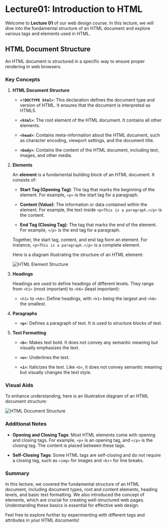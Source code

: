 # Lecture01: Introduction to HTML

Welcome to **Lecture 01** of our web design course. In this lecture, we will dive into the fundamental structure of an HTML document and explore various tags and elements used in HTML.

## HTML Document Structure

An HTML document is structured in a specific way to ensure proper rendering in web browsers.

### Key Concepts

1. **HTML Document Structure**

   - **`<!DOCTYPE html>`**: This declaration defines the document type and version of HTML. It ensures that the document is interpreted as HTML5.
   
   - **`<html>`**: The root element of the HTML document. It contains all other elements.

   - **`<head>`**: Contains meta-information about the HTML document, such as character encoding, viewport settings, and the document title.
   
   - **`<body>`**: Contains the content of the HTML document, including text, images, and other media.

2. **Elements**

   An **element** is a fundamental building block of an HTML document. It consists of:

   - **Start Tag (Opening Tag)**: The tag that marks the beginning of the element. For example, `<p>` is the start tag for a paragraph.
   
   - **Content (Value)**: The information or data contained within the element. For example, the text inside `<p>This is a paragraph.</p>` is the content.
   
   - **End Tag (Closing Tag)**: The tag that marks the end of the element. For example, `</p>` is the end tag for a paragraph.

   Together, the start tag, content, and end tag form an element. For instance, `<p>This is a paragraph.</p>` is a complete element.

   Here is a diagram illustrating the structure of an HTML element:

   ![HTML Element Structure](https://static.javatpoint.com/htmlpages/images/html-building-blocks.png)  

3. **Headings**

   Headings are used to define headings of different levels. They range from `<h1>` (most important) to `<h6>` (least important):
   
   - `<h1>` to `<h6>`: Define headings, with `<h1>` being the largest and `<h6>` the smallest.

4. **Paragraphs**

   - **`<p>`**: Defines a paragraph of text. It is used to structure blocks of text.

5. **Text Formatting**

   - **`<b>`**: Makes text bold. It does not convey any semantic meaning but visually emphasizes the text.
   
   - **`<u>`**: Underlines the text.
   
   - **`<i>`**: Italicizes the text. Like `<b>`, it does not convey semantic meaning but visually changes the text style.

### Visual Aids

To enhance understanding, here is an illustrative diagram of an HTML document structure:

![HTML Document Structure](https://notesformsc.org/wp-content/uploads/2018/01/HTML-Structure.png)  

### Additional Notes

- **Opening and Closing Tags**: Most HTML elements come with opening and closing tags. For example, `<p>` is an opening tag, and `</p>` is the closing tag. The content is placed between these tags.
  
- **Self-Closing Tags**: Some HTML tags are self-closing and do not require a closing tag, such as `<img>` for images and `<br>` for line breaks.

### Summary

In this lecture, we covered the fundamental structure of an HTML document, including document types, root and content elements, heading levels, and basic text formatting. We also introduced the concept of elements, which are crucial for creating well-structured web pages. Understanding these basics is essential for effective web design.

Feel free to explore further by experimenting with different tags and attributes in your HTML documents!
